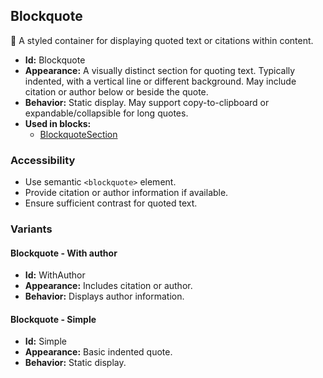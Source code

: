 ## Blockquote
💬 A styled container for displaying quoted text or citations within content.
- **Id:** Blockquote
- **Appearance:** A visually distinct section for quoting text. Typically indented, with a vertical line or different background. May include citation or author below or beside the quote.
- **Behavior:** Static display. May support copy-to-clipboard or expandable/collapsible for long quotes.
- **Used in blocks:**
  - [BlockquoteSection](blocks.md#blockquote-section)
### Accessibility
- Use semantic `<blockquote>` element.
- Provide citation or author information if available.
- Ensure sufficient contrast for quoted text.

### Variants
#### Blockquote - **With author**
- **Id:** WithAuthor
- **Appearance:** Includes citation or author.
- **Behavior:** Displays author information.
#### Blockquote - **Simple**
- **Id:** Simple
- **Appearance:** Basic indented quote.
- **Behavior:** Static display.
